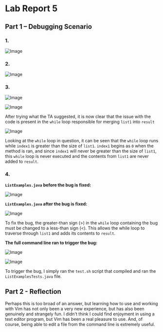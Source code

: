 # Lab Report 5

## Part 1 – Debugging Scenario

### 1.

![Image](../labreport5-images/labreport5-1.png)

### 2.

![Image](../labreport5-images/labreport5-2.png)

### 3.

![Image](../labreport5-images/labreport5-3.png)

![Image](../labreport5-images/labreport5-3-1.png)

After trying what the TA suggested, it is now clear that the issue with the code is present in the `while` loop responsible for merging `list1` into `result`

![Image](../labreport5-images/labreport5-3-2.png)

Looking at the `while` loop in question, it can be seen that the `while` loop runs while `index1` is greater than the size of `list1`. `index1` begins as `0` when the method is ran, and since `index1` will never be greater than the size of `list1`, this `while` loop is never executed and the contents from `list1` are never added to `result`.

### 4.

**`ListExamples.java` before the bug is fixed:**

![Image](../labreport5-images/labreport5-4.png)

**`ListExamples.java` after the bug is fixed:**

![Image](../labreport5-images/labreport5-4-1.png)

To fix the bug, the greater-than sign (>) in the `while` loop containing the bug must be changed to a less-than sign (<). This allows the while loop to traverse through `list1` and adds its contents to `result`.

**The full command line ran to trigger the bug:**

![Image](../labreport5-images/labreport5-4-2.png)

![Image](../labreport5-images/labreport5-4-3.png)

To trigger the bug, I simply ran the `test.sh` script that compiled and ran the `ListExamplesTests.java` file.

## Part 2 - Reflection

Perhaps this is too broad of an answer, but learning how to use and working with Vim has not only been a very new experience, but has also been genuinely and strangely fun. I didn't think I could find enjoyment in using a text editor program, but Vim has been a real pleasure to use. And, of course, being able to edit a file from the command line is extremely useful.

